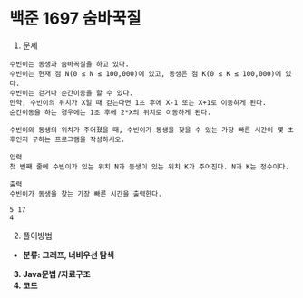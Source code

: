 # 백준 1697 숨바꾹질 

1. 문제
```
수빈이는 동생과 숨바꼭질을 하고 있다. 
수빈이는 현재 점 N(0 ≤ N ≤ 100,000)에 있고, 동생은 점 K(0 ≤ K ≤ 100,000)에 있다. 
수빈이는 걷거나 순간이동을 할 수 있다. 
만약, 수빈이의 위치가 X일 때 걷는다면 1초 후에 X-1 또는 X+1로 이동하게 된다. 
순간이동을 하는 경우에는 1초 후에 2*X의 위치로 이동하게 된다.

수빈이와 동생의 위치가 주어졌을 때, 수빈이가 동생을 찾을 수 있는 가장 빠른 시간이 몇 초 후인지 구하는 프로그램을 작성하시오.
```
```
입력
첫 번째 줄에 수빈이가 있는 위치 N과 동생이 있는 위치 K가 주어진다. N과 K는 정수이다.

출력
수빈이가 동생을 찾는 가장 빠른 시간을 출력한다.

5 17
4
```
2. 풀이방법
* <b> 분류: 그래프, 너비우선 탐색
3. Java문법 /자료구조
4. 코드
